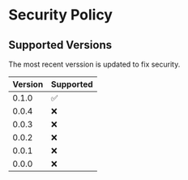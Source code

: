 # Security Policy

## Supported Versions

The most recent verssion is updated to fix security.

| Version | Supported          |
| ------- | ------------------ |
| 0.1.0   | :white_check_mark: |
| 0.0.4   | :x:                |
| 0.0.3   | :x:                |
| 0.0.2   | :x:                |
| 0.0.1   | :x:                |
| 0.0.0   | :x:                |

